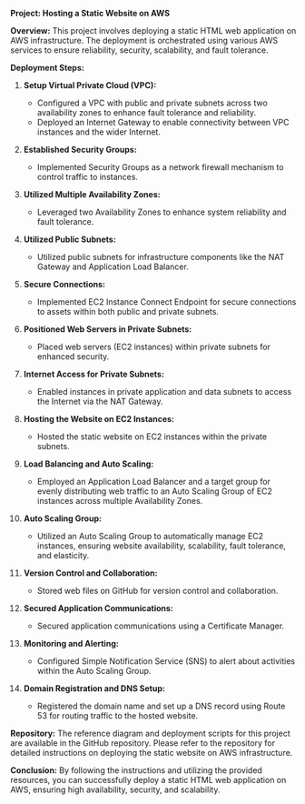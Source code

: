 **Project: Hosting a Static Website on AWS**

**Overview:**
This project involves deploying a static HTML web application on AWS infrastructure. The deployment is orchestrated using various AWS services to ensure reliability, security, scalability, and fault tolerance.

**Deployment Steps:**
1. **Setup Virtual Private Cloud (VPC):**
   - Configured a VPC with public and private subnets across two availability zones to enhance fault tolerance and reliability.
   - Deployed an Internet Gateway to enable connectivity between VPC instances and the wider Internet.

2. **Established Security Groups:**
   - Implemented Security Groups as a network firewall mechanism to control traffic to instances.

3. **Utilized Multiple Availability Zones:**
   - Leveraged two Availability Zones to enhance system reliability and fault tolerance.

4. **Utilized Public Subnets:**
   - Utilized public subnets for infrastructure components like the NAT Gateway and Application Load Balancer.

5. **Secure Connections:**
   - Implemented EC2 Instance Connect Endpoint for secure connections to assets within both public and private subnets.

6. **Positioned Web Servers in Private Subnets:**
   - Placed web servers (EC2 instances) within private subnets for enhanced security.

7. **Internet Access for Private Subnets:**
   - Enabled instances in private application and data subnets to access the Internet via the NAT Gateway.

8. **Hosting the Website on EC2 Instances:**
   - Hosted the static website on EC2 instances within the private subnets.

9. **Load Balancing and Auto Scaling:**
   - Employed an Application Load Balancer and a target group for evenly distributing web traffic to an Auto Scaling Group of EC2 instances across multiple Availability Zones.

10. **Auto Scaling Group:**
    - Utilized an Auto Scaling Group to automatically manage EC2 instances, ensuring website availability, scalability, fault tolerance, and elasticity.

11. **Version Control and Collaboration:**
    - Stored web files on GitHub for version control and collaboration.

12. **Secured Application Communications:**
    - Secured application communications using a Certificate Manager.

13. **Monitoring and Alerting:**
    - Configured Simple Notification Service (SNS) to alert about activities within the Auto Scaling Group.

14. **Domain Registration and DNS Setup:**
    - Registered the domain name and set up a DNS record using Route 53 for routing traffic to the hosted website.

**Repository:**
The reference diagram and deployment scripts for this project are available in the GitHub repository. Please refer to the repository for detailed instructions on deploying the static website on AWS infrastructure.

**Conclusion:**
By following the instructions and utilizing the provided resources, you can successfully deploy a static HTML web application on AWS, ensuring high availability, security, and scalability.
